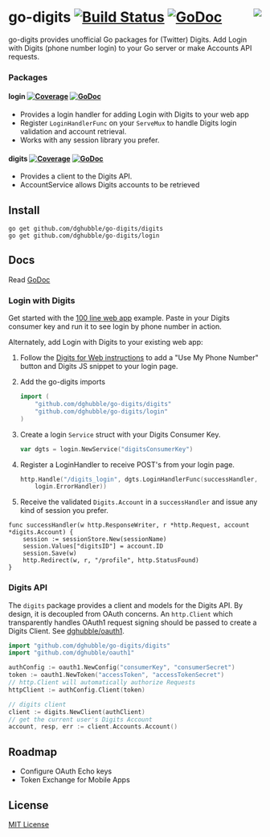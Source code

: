 
# go-digits [![Build Status](https://travis-ci.org/dghubble/go-digits.png)](https://travis-ci.org/dghubble/go-digits) [![GoDoc](http://godoc.org/github.com/dghubble/go-digits?status.png)](http://godoc.org/github.com/dghubble/go-digits) <img align="right" src="http://storage.googleapis.com/dghubble/digits-gopher.png">

go-digits provides unofficial Go packages for (Twitter) Digits. Add Login with Digits (phone number login) to your Go server or make Accounts API requests.

### Packages

#### login [![Coverage](http://gocover.io/_badge/github.com/dghubble/go-digits/login)](http://gocover.io/github.com/dghubble/go-digits/login) [![GoDoc](http://godoc.org/github.com/dghubble/go-digits/login?status.png)](http://godoc.org/github.com/dghubble/go-digits/login)

* Provides a login handler for adding Login with Digits to your web app
* Register `LoginHandlerFunc` on your `ServeMux` to handle Digits login validation and account retrieval.
* Works with any session library you prefer.

#### digits [![Coverage](http://gocover.io/_badge/github.com/dghubble/go-digits/digits)](http://gocover.io/github.com/dghubble/go-digits/digits) [![GoDoc](http://godoc.org/github.com/dghubble/go-digits/digits?status.png)](http://godoc.org/github.com/dghubble/go-digits/digits)

* Provides a client to the Digits API.
* AccountService allows Digits accounts to be retrieved

## Install

    go get github.com/dghubble/go-digits/digits
    go get github.com/dghubble/go-digits/login

## Docs

Read [GoDoc](https://godoc.org/github.com/dghubble/go-digits)

### Login with Digits

Get started with the [100 line web app](examples/login) example. Paste in your Digits consumer key and run it to see login by phone number in action.

Alternately, add Login with Digits to your existing web app:

1. Follow the [Digits for Web instructions](https://dev.twitter.com/twitter-kit/web/digits) to add a "Use My Phone Number" button and Digits JS snippet to your login page.
2. Add the go-digits imports
    
    ```go
    import (
        "github.com/dghubble/go-digits/digits"
        "github.com/dghubble/go-digits/login"
    )
    ```

3. Create a login `Service` struct with your Digits Consumer Key.
    
    ```go
    var dgts = login.NewService("digitsConsumerKey")
    ```

4. Register a LoginHandler to receive POST's from your login page.

    ```go
    http.Handle("/digits_login", dgts.LoginHandlerFunc(successHandler,
        login.ErrorHandler))
    ```

5. Receive the validated `Digits.Account` in a `successHandler` and issue any kind of session you prefer.

```
func successHandler(w http.ResponseWriter, r *http.Request, account *digits.Account) {
    session := sessionStore.New(sessionName)
    session.Values["digitsID"] = account.ID
    session.Save(w)
    http.Redirect(w, r, "/profile", http.StatusFound)
}
```

### Digits API

The `digits` package provides a client and models for the Digits API. By design, it is decoupled from OAuth concerns. An `http.Client` which transparently handles OAuth1 request signing should be passed to create a Digits Client. See [dghubble/oauth1](https://github.com/dghubble/oauth1).

```go
import "github.com/dghubble/go-digits/digits"
import "github.com/dghubble/oauth1"

authConfig := oauth1.NewConfig("consumerKey", "consumerSecret")
token := oauth1.NewToken("accessToken", "accessTokenSecret")
// http.Client will automatically authorize Requests
httpClient := authConfig.Client(token)

// digits client
client := digits.NewClient(authClient)
// get the current user's Digits Account
account, resp, err := client.Accounts.Account()
```

## Roadmap

* Configure OAuth Echo keys
* Token Exchange for Mobile Apps

## License

[MIT License](LICENSE)


